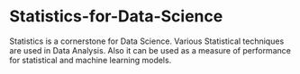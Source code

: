 # Statistics-for-Data-Science

Statistics is a cornerstone for Data Science. Various Statistical techniques are used in Data Analysis. Also it can be used as a measure of performance for statistical and machine learning models. 
